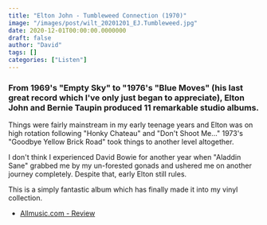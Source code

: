 ```yaml
---
title: "Elton John - Tumbleweed Connection (1970)"
image: "/images/post/wilt_20201201_EJ.Tumbleweed.jpg"
date: 2020-12-01T00:00:00.0000000
draft: false
author: "David"
tags: []
categories: ["Listen"]
---
```

### From 1969's "Empty Sky" to "1976's "Blue Moves" (his last great record which I've only just began to appreciate), Elton John and Bernie Taupin produced 11 remarkable studio albums.

 Things were fairly mainstream in my early teenage years and Elton was on high rotation following "Honky Chateau" and "Don't Shoot Me..." 1973's "Goodbye Yellow Brick Road" took things to another level altogether.

 I don't think I experienced David Bowie for another year when "Aladdin Sane" grabbed me by my un-forested gonads and ushered me on another journey completely. Despite that, early Elton still rules.

 This is a simply fantastic album which has finally made it into my vinyl collection. 

-  [Allmusic.com - Review](https://www.allmusic.com/album/tumbleweed-connection-mw0000650322)